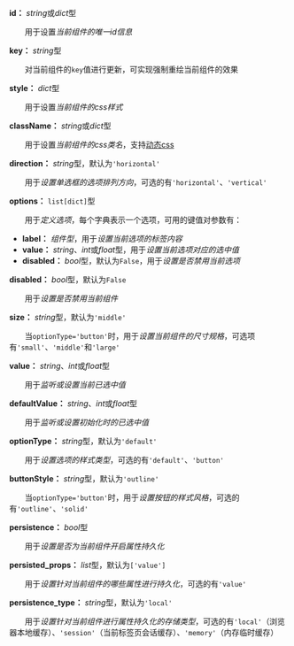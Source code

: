 **id：** *string*或*dict*型

　　用于设置*当前组件的唯一id信息*

**key：** *string*型

　　对当前组件的`key`值进行更新，可实现强制重绘当前组件的效果

**style：** *dict*型

　　用于设置*当前组件的css样式*

**className：** *string*或*dict*型

　　用于设置*当前组件的css类名*，支持[动态css](/advanced-classname)

**direction：** *string*型，默认为`'horizontal'`

　　用于*设置单选框的选项排列方向*，可选的有`'horizontal'`、`'vertical'`

**options：** `list[dict]`型

　　用于*定义选项*，每个字典表示一个选项，可用的键值对参数有：

- **label：** *组件型*，用于*设置当前选项的标签内容*
- **value：** *string*、*int*或*float*型，用于*设置当前选项对应的选中值*
- **disabled：** *bool*型，默认为`False`，用于*设置是否禁用当前选项*

**disabled：** *bool*型，默认为`False`

　　用于*设置是否禁用当前组件*

**size：** *string*型，默认为`'middle'`

　　当`optionType='button'`时，用于*设置当前组件的尺寸规格*，可选项有`'small'`、`'middle'`和`'large'`

**value：** *string*、*int*或*float*型

　　用于*监听或设置当前已选中值*

**defaultValue：** *string*、*int*或*float*型

　　用于*监听或设置初始化时的已选中值*

**optionType：** *string*型，默认为`'default'`

　　用于*设置选项的样式类型*，可选的有`'default'`、`'button'`

**buttonStyle：** *string*型，默认为`'outline'`

　　当`optionType='button'`时，用于*设置按钮的样式风格*，可选的有`'outline'`、`'solid'`

**persistence：** *bool*型

　　用于*设置是否为当前组件开启属性持久化*

**persisted_props：** *list*型，默认为`['value']`

　　用于*设置针对当前组件的哪些属性进行持久化*，可选的有`'value'`

**persistence_type：** *string*型，默认为`'local'`

　　用于*设置针对当前组件进行属性持久化的存储类型*，可选的有`'local'`（浏览器本地缓存）、`'session'`（当前标签页会话缓存）、`'memory'`（内存临时缓存）

